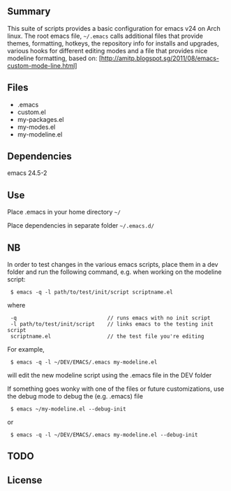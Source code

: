 ## Summary
  This suite of scripts provides a basic configuration for emacs v24 on
  Arch linux.  The root emacs file, `~/.emacs` calls additional files that
  provide themes, formatting, hotkeys, the repository info for installs
  and upgrades, various hooks for different editing modes and a file that
  provides nice modeline formatting, based on:
  [http://amitp.blogspot.sg/2011/08/emacs-custom-mode-line.html]

## Files
* .emacs
 * custom.el
 * my-packages.el
 * my-modes.el
 * my-modeline.el

## Dependencies
emacs 24.5-2

## Use
Place .emacs in your home directory `~/`

Place dependencies in separate folder `~/.emacs.d/`

## NB   
In order to test changes in the various emacs scripts, place them in
a dev folder and run the following command, e.g. when working on
the modeline script:
```
 $ emacs -q -l path/to/test/init/script scriptname.el
```		
where
```
 -q       	     				// runs emacs with no init script
 -l path/to/test/init/script 	// links emacs to the testing init script
 scriptname.el 					// the test file you're editing
```
For example,
```
 $ emacs -q -l ~/DEV/EMACS/.emacs my-modeline.el
```
will edit the new modeline script using the .emacs file in the DEV folder

If something goes wonky with one of the files or future customizations,
 use the debug mode to debug the (e.g. .emacs) file
```
 $ emacs ~/my-modeline.el --debug-init
```
or
```
 $ emacs -q -l ~/DEV/EMACS/.emacs my-modeline.el --debug-init
```

## TODO


## License


